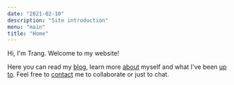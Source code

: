 ```yaml
---
date: "2021-02-10"
description: "Site introduction"
menu: "main"
title: "Home"
---
```


Hi, I'm Trang. Welcome to my website! 

Here you can read my [blog](/blog/), learn more [about](/about/) myself and what I've been [up to](/recent/). Feel free to [contact](/contact/) me to collaborate or just to chat.  







